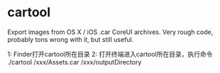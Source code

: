 cartool
=======

Export images from OS X / iOS .car CoreUI archives. Very rough code, probably tons wrong with it, but still useful.


1:  Finder打开cartool所在目录
2: 打开终端进入cartool所在目录，执行命令
./cartool  /xxx/Assets.car /xxx/outputDirectory

